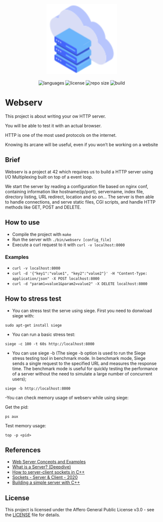 <div align="center">
  <img src=".github/assets/image.svg" width="230px" />
</div>
<br/>
<div align="center">
  <img src="https://img.shields.io/github/languages/count/vcwild/webserv?color=%234466fb&style=flat-square" alt="languages" />
  <img src="https://img.shields.io/github/license/vcwild/webserv?color=%234466fb&style=flat-square" alt="license" />
  <img src="https://img.shields.io/github/repo-size/vcwild/webserv?color=%234466fb&style=flat-square" alt="repo size" />
  <img src="https://img.shields.io/github/actions/workflow/status/vcwild/webserv/build.yml?branch=main&style=flat-square&color=%234466fb" alt="build" />
</div>

# Webserv

This project is about writing your ow HTTP server.

You will be able to test it with an actual browser.

HTTP is one of the most used protocols on the internet.

Knowing its arcane will be useful, even if you won’t be working on a website

## Brief

Webserv is a project at 42 which requires us to build a HTTP server using I/O Multiplexing built on top of a event loop.

We start the server by reading a configuration file based on nginx conf, containing information like hostname(ip/port), servername, index file, directory listing, URL redirect, location and so on... The server is then able to handle connections, and serve static files, CGI scripts, and handle HTTP methods like GET, POST and DELETE.

## How to use

- Compile the project with `make`
- Run the server with `./bin/webserv [config_file]`
- Execute a curl request to it with `curl -v localhost:8000`

### Examples

- `curl -v localhost:8000`
- `curl -d '{"key1":"value1", "key2":"value2"}' -H "Content-Type: application/json" -X POST localhost:8000`
- `curl -d "param1=value1&param2=value2" -X DELETE localhost:8000`

## How to stress test

- You can stress test the serve using siege. First you need to donwload siege with:

```
sudo apt-get install siege
```

- You can run a basic stress test:

```
siege -c 100 -t 60s http://localhost:8000
```
- You can use siege -b (The siege -b option is used to run the Siege stress testing tool in benchmark mode. In benchmark mode, Siege sends a single request to the specified URL and measures the response time. The benchmark mode is useful for quickly testing the performance of a server without the need to simulate a large number of concurrent users);
```
siege -b http://localhost:8000
```
-You can check memory usage of webserv while using siege:

Get the pid:
```
ps aux
```
Test memory usage:
```
top -p <pid>
```


## References

- [Web Server Concepts and Examples](https://www.youtube.com/watch?v=9J1nJOivdyw)
- [What is a Server? (Deepdive)](https://www.youtube.com/watch?v=VXmvM2QtuMU)
- [How to server-client sockets in C++](https://www.bogotobogo.com/cplusplus/sockets_server_client.php)
- [Sockets - Server & Client - 2020](https://www.bogotobogo.com/cplusplus/sockets_server_client.php)
- [Building a simple server with C++](https://ncona.com/2019/04/building-a-simple-server-with-cpp/)

## License

This project is licensed under the Affero General Public License v3.0 - see the [LICENSE](LICENSE) file for details.
